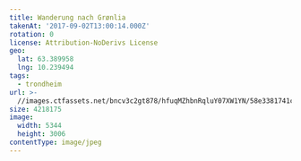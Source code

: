 ```yaml
---
title: Wanderung nach Grønlia
takenAt: '2017-09-02T13:00:14.000Z'
rotation: 0
license: Attribution-NoDerivs License
geo:
  lat: 63.389958
  lng: 10.239494
tags:
  - trondheim
url: >-
  //images.ctfassets.net/bncv3c2gt878/hfuqMZhbnRqluY07XW1YN/58e3381741c3cecd1e1196f6d0ee704c/wanderung-nach-grnlia_36197662203_o
size: 4218175
image:
  width: 5344
  height: 3006
contentType: image/jpeg
---
```


